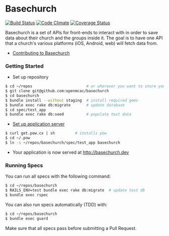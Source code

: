 Basechurch
==========

[![Build Status](https://travis-ci.org/openmcac/basechurch.svg?branch=master)](https://travis-ci.org/openmcac/basechurch)
[![Code Climate](https://codeclimate.com/github/openmcac/basechurch/badges/gpa.svg)](https://codeclimate.com/github/openmcac/basechurch)
[![Coverage Status](https://img.shields.io/coveralls/openmcac/basechurch.svg)](https://coveralls.io/r/openmcac/basechurch?branch=master)

Basechurch is a set of APIs for front-ends to interact with in order to save
data about their church and the groups inside it. The goal is to have one API
that a church's various platforms (iOS, Android, web) will fetch data from.

 - [Contributing to Basechurch][contrib]

[contrib]: https://github.com/openmcac/basechurch/blob/master/CONTRIBUTING.md

### Getting Started

 - Set up repository

```bash
$ cd ~/repos                        # or wherever you want to store your code
$ git clone git@github.com:openmcac/basechurch
$ cd basechurch
$ bundle install --without staging  # install required gems
$ bundle exec rake db:migrate       # update database
$ cd spec/test_app
$ bundle exec rake db:seed          # populate test data
```

 - [Set up application server][pow]

[pow]: http://pow.cx/manual.html#section_1

```bash
$ curl get.pow.cx | sh         # installs pow
$ cd ~/.pow
$ ln -s ~/repos/basechurch/spec/test_app basechurch
```

 - Your application is now served at http://basechurch.dev

### Running Specs

You can run all specs with the following command:

```bash
$ cd ~/repos/basechurch
$ RAILS_ENV=test bundle exec rake db:migrate  # update test db
$ bundle exec rspec
```

You can also run specs automatically (TDD) with:

```bash
$ cd ~/repos/basechurch
$ bundle exec guard
```

Make sure that all specs pass before submitting a Pull Request.
